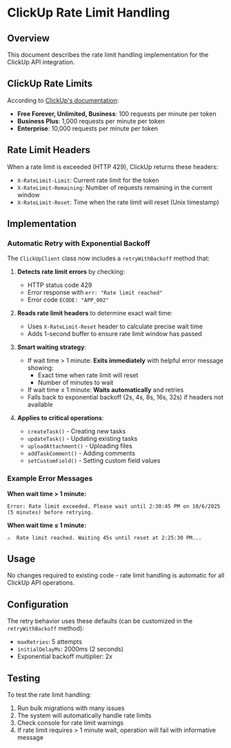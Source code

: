 # ClickUp Rate Limit Handling

## Overview
This document describes the rate limit handling implementation for the ClickUp API integration.

## ClickUp Rate Limits
According to [ClickUp's documentation](https://developer.clickup.com/docs/rate-limits):
- **Free Forever, Unlimited, Business**: 100 requests per minute per token
- **Business Plus**: 1,000 requests per minute per token  
- **Enterprise**: 10,000 requests per minute per token

## Rate Limit Headers
When a rate limit is exceeded (HTTP 429), ClickUp returns these headers:
- `X-RateLimit-Limit`: Current rate limit for the token
- `X-RateLimit-Remaining`: Number of requests remaining in the current window
- `X-RateLimit-Reset`: Time when the rate limit will reset (Unix timestamp)

## Implementation

### Automatic Retry with Exponential Backoff
The `ClickUpClient` class now includes a `retryWithBackoff` method that:

1. **Detects rate limit errors** by checking:
   - HTTP status code 429
   - Error response with `err: "Rate limit reached"`
   - Error code `ECODE: "APP_002"`

2. **Reads rate limit headers** to determine exact wait time:
   - Uses `X-RateLimit-Reset` header to calculate precise wait time
   - Adds 1-second buffer to ensure rate limit window has passed

3. **Smart waiting strategy**:
   - If wait time > 1 minute: **Exits immediately** with helpful error message showing:
     - Exact time when rate limit will reset
     - Number of minutes to wait
   - If wait time ≤ 1 minute: **Waits automatically** and retries
   - Falls back to exponential backoff (2s, 4s, 8s, 16s, 32s) if headers not available

4. **Applies to critical operations**:
   - `createTask()` - Creating new tasks
   - `updateTask()` - Updating existing tasks
   - `uploadAttachment()` - Uploading files
   - `addTaskComment()` - Adding comments
   - `setCustomField()` - Setting custom field values

### Example Error Messages

**When wait time > 1 minute:**
```
Error: Rate limit exceeded. Please wait until 2:30:45 PM on 10/6/2025 (5 minutes) before retrying.
```

**When wait time ≤ 1 minute:**
```
⚠️  Rate limit reached. Waiting 45s until reset at 2:25:30 PM...
```

## Usage
No changes required to existing code - rate limit handling is automatic for all ClickUp API operations.

## Configuration
The retry behavior uses these defaults (can be customized in the `retryWithBackoff` method):
- `maxRetries`: 5 attempts
- `initialDelayMs`: 2000ms (2 seconds)
- Exponential backoff multiplier: 2x

## Testing
To test the rate limit handling:
1. Run bulk migrations with many issues
2. The system will automatically handle rate limits
3. Check console for rate limit warnings
4. If rate limit requires > 1 minute wait, operation will fail with informative message
